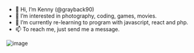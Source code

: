 - 👋 Hi, I’m Kenny (@grayback90)
- 👀 I’m interested in photography, coding, games, movies.
- 🌱 I’m currently re-learning to program with javascript, react and php.
- 📫 To reach me, just send me a message.

![image](https://www.codewars.com/users/grayback90/badges/large)

<!---
RituGray/RituGray is a ✨ special ✨ repository because its `README.md` (this file) appears on your GitHub profile.
You can click the Preview link to take a look at your changes.
--->
